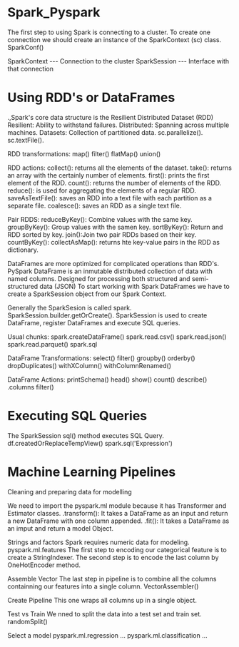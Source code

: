 # Spark_Pyspark
The first step to using Spark is connecting to a cluster.
To create one connection we should create an instance of the SparkContext (sc) class.
SparkConf()

SparkContext --- Connection to the cluster
SparkSession --- Interface with that connection

# Using RDD's or DataFrames

.,Spark's core data structure is the Resilient Distributed Dataset (RDD)  
Resilient: Ability to withstand failures.
Distributed: Spanning across multiple machines.
Datasets: Collection of partitioned data.
sc.parallelize().
sc.textFile().

RDD transformations:
map()
filter()
flatMap()
union()

RDD actions:
collect(): returns all the elements of the dataset.
take(): returns an array with the certainly number of elements.
first(): prints the first element of the RDD. 
count(): returns the number of elements of the RDD.
reduce(): is used for aggregating the elements of a regular RDD.
saveAsTextFile(): saves an RDD into a text file with each partition as 
a separate file.
coalesce(): saves an RDD as a single text file.

Pair RDDS:
reduceByKey(): Combine values with the same key.
groupByKey(): Group values with the samen key.
sortByKey(): Return and RDD sorted by key.
join():Join two pair RDDs based on their key.
countByKey(): 
collectAsMap(): returns hte key-value pairs in the RDD as dictionary.

DataFrames are more optimized for complicated operations than RDD's.
PySpark DataFrame is an inmutable distributed collection of data with named columns.
Designed for processing both structured and semi-structured data (JSON)
To start working with Spark DataFrames we have to create a SparkSession object
from our Spark Context.

Generally the SparkSesion is called spark.
SparkSession.builder.getOrCreate().
SparkSession is used to create DataFrame, register DataFrames and execute SQL queries.

Usual chunks:
spark.createDataFrame()
spark.read.csv()
spark.read.json()
spark.read.parquet()
spark.sql


DataFrame Transformations:
select()
filter()
groupby()
orderby()
dropDuplicates()
withXColumn()
withColumnRenamed()


DataFrame Actions:
printSchema()
head()
show()
count()
describe()
.columns
filter()


# Executing SQL Queries
The SparkSession sql() method executes SQL Query.
df.createdOrReplaceTempView()
spark.sql('Expression')

# Machine Learning Pipelines

Cleaning and preparing data for modelling

We need to import the pyspark.ml module because it has Transformer and Estimator
classes.
.transform(): It takes a DataFrame as an input and return a new DataFrame with one
column appended.
.fit(): It takes a DataFrame as an imput and return a model Object.

Strings and factors
Spark requires numeric data for modeling.
pyspark.ml.features
The first step to encoding our categorical feature is to create a StringIndexer.
The second step is to encode the last column by OneHotEncoder method.

Assemble Vector
The last step in pipeline is to combine all the columns containning our features into
a single column.
VectorAssembler()

Create Pipeline
This one wraps all columns up in a single object.

Test vs Train
We nned to split the data into a test set and train set.
randomSplit()

Select a model
pyspark.ml.regression ...
pyspark.ml.classification ...



